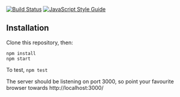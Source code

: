 [![Build Status](https://travis-ci.org/zuzak/joblist2.svg?branch=master)](https://travis-ci.org/zuzak/joblist2)
[![JavaScript Style Guide](https://img.shields.io/badge/code%20style-standard-brightgreen.svg)](http://standardjs.com/)

## Installation
Clone this repository, then:
```
npm install
npm start
```

To test, `npm test`

The server should be listening on port 3000,
so point your favourite browser towards http://localhost:3000/
